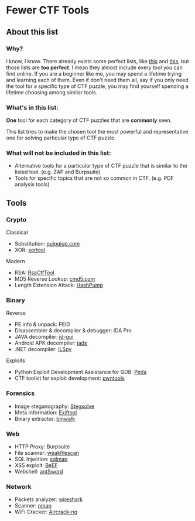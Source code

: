# Fewer CTF Tools

## About this list

### Why?

I know, I know. There already exists some perfect lists, like [this](https://github.com/apsdehal/aWEsoMe-cTf) and [this](https://github.com/zardus/ctf-tools), but those lists are **too perfect**. I mean they almost include every tool you can find online. If you are a beginner like me, you may spend a lifetime trying and learning each of them. Even if don't need them all, say if you only need the tool for a specific type of CTF puzzle, you may find yourself spending a lifetime choosing among similar tools.

### What's in this list:

**One** tool for each category of CTF puzzles that are **commonly** seen. 

This list tries to make the chosen tool the most powerful and representative one for solving particular type of CTF puzzle.

### What will not be included in this list:

- Alternative tools for a particular type of CTF puzzle that is similar to the listed tool. (e.g. ZAP and Burpsuite)
- Tools for specific topics that are not so common in CTF. (e.g. PDF analysis tools)

## Tools

### Crypto

Classical
- Substitution: [quipqiup.com](http://www.quipqiup.com)
- XOR: [xortool](https://github.com/hellman/xortool)

Modern
- RSA: [RsaCtfTool](https://github.com/Ganapati/RsaCtfTool)
- MD5 Reverse Lookup: [cmd5.com](http://www.cmd5.com)
- Length Extension Attack: [HashPump](https://github.com/bwall/HashPump)

### Binary

Reverse
- PE info & unpack: PEiD
- Disassembler & decompiler & debugger: IDA Pro
- JAVA decompiler: [jd-gui](https://github.com/java-decompiler/jd-gui)
- Android APK decompiler: [jadx](https://github.com/skylot/jadx)
- .NET decompiler: [ILSpy](http://ilspy.net)
  
Exploits
- Python Exploit Development Assistance for GDB: [Peda](https://github.com/longld/peda)
- CTF toolkit for exploit development: [pwntools](https://github.com/Gallopsled/pwntools)

### Forensics

- Image steganography: [Stegsolve](http://www.caesum.com/handbook/Stegsolve.jar)
- Meta information: [Exiftool](http://www.sno.phy.queensu.ca/~phil/exiftool/)
- Binary extractor: [binwalk](https://github.com/devttys0/binwalk)

### Web

- HTTP Proxy: Burpsuite
- File scanner: [weakfilescan](https://github.com/ring04h/weakfilescan)
- SQL Injection: [sqlmap](http://sqlmap.org)
- XSS exploit: [BeEF](https://github.com/beefproject/beef)
- Webshell: [antSword](https://medicean.gitbooks.io/antsword/zh-hans/index.html)

### Network

- Packets analyzer: [wireshark](https://www.wireshark.org)
- Scanner: [nmap](https://nmap.org)
- WiFi Cracker: [Aircrack-ng](https://www.aircrack-ng.org/index.html)
